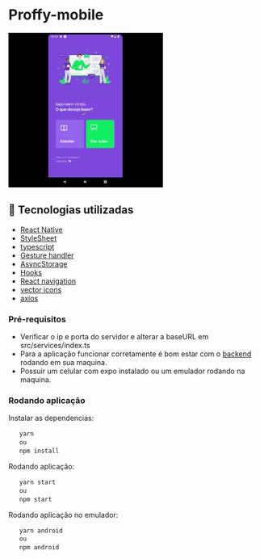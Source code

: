 # Proffy-mobile

![](proffymobiletest.gif)

## :rocket: Tecnologias utilizadas

- [React Native](https://reactnative.dev/)
- [StyleSheet](https://reactnative.dev/docs/stylesheet)
- [typescript](https://www.typescriptlang.org/)
- [Gesture handler](https://docs.swmansion.com/react-native-gesture-handler/docs/)
- [AsyncStorage](https://www.npmjs.com/package/@react-native-community/async-storage)
- [Hooks](https://pt-br.reactjs.org/docs/hooks-intro.html)
- [React navigation](https://reactnavigation.org/)
- [vector icons](https://icons.expo.fyi/)
- [axios](https://github.com/axios/axios)

### Pré-requisitos

- Verificar o ip e porta do servidor e alterar a baseURL em src/services/index.ts
- Para a aplicação funcionar corretamente é bom estar com o [backend](https://github.com/Luciano-Ferreira/Proffy-Node) rodando em sua maquina.
- Possuir um celular com expo instalado ou um emulador rodando na maquina.

### Rodando aplicação

Instalar as dependencias:
 ```bash
    yarn
    ou
    npm install
```

Rodando aplicação:
 ```bash
    yarn start
    ou
    npm start
```

Rodando aplicação no emulador:
 ```bash
    yarn android
    ou
    npm android
```